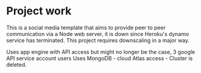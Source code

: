 # Project work

This is a social media template that aims to provide peer to peer communication via a Node web server, it is down since Heroku's dynamo service has terminated.
This project requires downscaling in a major way.

Uses app engine with API access but might no longer be the case, 3 google API service account users
Uses MongoDB - cloud Atlas access - Cluster is deleted.
